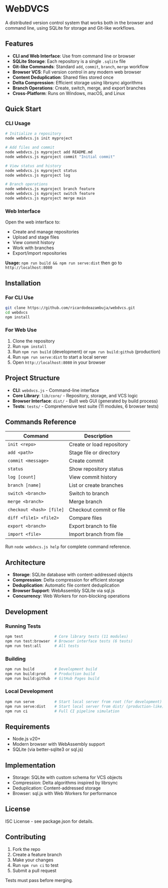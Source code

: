 # WebDVCS

A distributed version control system that works both in the browser and command line, using SQLite for storage and Git-like workflows.

## Features

- **CLI and Web Interface**: Use from command line or browser
- **SQLite Storage**: Each repository is a single `.sqlite` file
- **Git-like Commands**: Standard `add`, `commit`, `branch`, `merge` workflow
- **Browser VCS**: Full version control in any modern web browser
- **Content Deduplication**: Shared files stored once
- **Delta Compression**: Efficient storage using librsync algorithms
- **Branch Operations**: Create, switch, merge, and export branches
- **Cross-Platform**: Runs on Windows, macOS, and Linux

## Quick Start

### CLI Usage

```bash
# Initialize a repository
node webdvcs.js init myproject

# Add files and commit
node webdvcs.js myproject add README.md
node webdvcs.js myproject commit "Initial commit"

# View status and history
node webdvcs.js myproject status
node webdvcs.js myproject log

# Branch operations
node webdvcs.js myproject branch feature
node webdvcs.js myproject switch feature
node webdvcs.js myproject merge main
```

### Web Interface

Open the web interface to:
- Create and manage repositories
- Upload and stage files
- View commit history
- Work with branches
- Export/import repositories

**Usage:** `npm run build && npm run serve:dist` then go to `http://localhost:8080`

## Installation

### For CLI Use
```bash
git clone https://github.com/ricardodeazambuja/webdvcs.git
cd webdvcs
npm install
```

### For Web Use
1. Clone the repository
2. Run `npm install`
3. Run `npm run build` (development) or `npm run build:github` (production)
4. Run `npm run serve:dist` to start a local server
5. Open `http://localhost:8080` in your browser

## Project Structure

- **CLI**: `webdvcs.js` - Command-line interface
- **Core Library**: `lib/core/` - Repository, storage, and VCS logic
- **Browser Interface**: `dist/` - Built web GUI (generated by build process)
- **Tests**: `tests/` - Comprehensive test suite (11 modules, 6 browser tests)

## Commands Reference

| Command | Description |
|---------|-------------|
| `init <repo>` | Create or load repository |
| `add <path>` | Stage file or directory |
| `commit <message>` | Create commit |
| `status` | Show repository status |
| `log [count]` | View commit history |
| `branch [name]` | List or create branches |
| `switch <branch>` | Switch to branch |
| `merge <branch>` | Merge branch |
| `checkout <hash> [file]` | Checkout commit or file |
| `diff <file1> <file2>` | Compare files |
| `export <branch>` | Export branch to file |
| `import <file>` | Import branch from file |

Run `node webdvcs.js help` for complete command reference.

## Architecture

- **Storage**: SQLite database with content-addressed objects
- **Compression**: Delta compression for efficient storage
- **Deduplication**: Automatic file content deduplication
- **Browser Support**: WebAssembly SQLite via sql.js
- **Concurrency**: Web Workers for non-blocking operations

## Development

### Running Tests
```bash
npm test              # Core library tests (11 modules)
npm run test:browser  # Browser interface tests (6 tests)
npm run test:all      # All tests
```

### Building
```bash
npm run build         # Development build
npm run build:prod    # Production build
npm run build:github  # GitHub Pages build
```

### Local Development
```bash
npm run serve         # Start local server from root (for development)
npm run serve:dist    # Start local server from dist/ (production-like)
npm run ci            # Full CI pipeline simulation
```

## Requirements

- Node.js v20+
- Modern browser with WebAssembly support
- SQLite (via better-sqlite3 or sql.js)

## Implementation

- Storage: SQLite with custom schema for VCS objects
- Compression: Delta algorithms inspired by librsync
- Deduplication: Content-addressed storage
- Browser: sql.js with Web Workers for performance

## License

ISC License - see package.json for details.

## Contributing

1. Fork the repo
2. Create a feature branch
3. Make your changes
4. Run `npm run ci` to test
5. Submit a pull request

Tests must pass before merging.